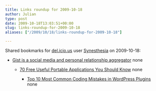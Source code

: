 ```yaml
---
title: Links roundup for 2009-10-18
author: Julian
type: post
date: 2009-10-18T13:03:51+00:00
slug: links-roundup-for-2009-10-18 
aliases: ["/2009/10/18/links-roundup-for-2009-10-18"]

---
```

Shared bookmarks for [del.icio.us][1] user [Synesthesia][2] on 2009-10-18:

  * [Gist is a social media and personal relationship aggregator][3] 
    none</li> 
    
      * [70 Free Useful Portable Applications You Should Know][4] 
        none</li> 
        
          * [Top 10 Most Common Coding Mistakes in WordPress Plugins][5] 
            none</li> </ul>

 [1]: https://del.icio.us/
 [2]: https://del.icio.us/synesthesia
 [3]: https://www.downloadsquad.com/2009/10/16/gist-is-a-social-media-and-personal-relationship-aggregator
 [4]: https://www.hongkiat.com/blog/70-free-useful-portable-applications-you-should-know
 [5]: https://planetozh.com/blog/2009/09/top-10-most-common-coding-mistakes-in-wordpress-plugins
